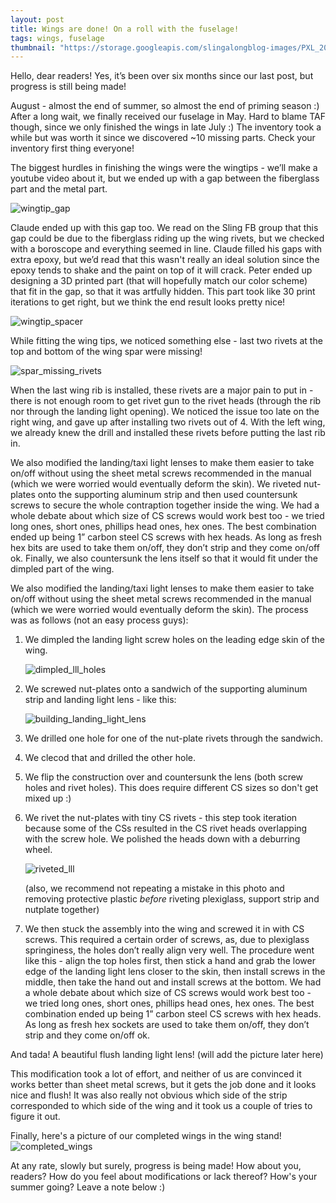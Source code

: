 ```yaml
---
layout: post
title: Wings are done! On a roll with the fuselage!
tags: wings, fuselage
thumbnail: "https://storage.googleapis.com/slingalongblog-images/PXL_20210507_034831975.MP.jpg"
---
```

Hello, dear readers! Yes, it’s been over six months since our last post, but progress is still being made!


August - almost the end of summer, so almost the end of priming season :) After a long wait, we finally received our fuselage in May. Hard to blame TAF though, since we only finished the wings in late July :) The inventory took a while but was worth it since we discovered ~10 missing parts. Check your inventory first thing everyone!

The biggest hurdles in finishing the wings were the wingtips - we’ll make a youtube video about it, but we ended up with a gap between the fiberglass part and the metal part.

![wingtip_gap](https://storage.googleapis.com/slingalongblog-images/PXL_20210317_060401664.jpg)

Claude ended up with this gap too. We read on the Sling FB group that this gap could be due to the fiberglass riding up the wing rivets, but we checked with a boroscope and everything seemed in line. Claude filled his gaps with extra epoxy, but we’d read that this wasn't really an ideal solution since the epoxy tends to shake and the paint on top of it will crack. Peter ended up designing a 3D printed part (that will hopefully match our color scheme) that fit in the gap, so that it was artfully hidden. This part took like 30 print iterations to get right, but we think the end result looks pretty nice!

![wingtip_spacer](https://storage.googleapis.com/slingalongblog-images/PXL_20210430_024906967.jpg)


While fitting the wing tips, we noticed something else - last two rivets at the top and bottom of the wing spar were missing!

![spar_missing_rivets](https://storage.googleapis.com/slingalongblog-images/PXL_20210430_032423394.jpg)

When the last wing rib is installed, these rivets are a major pain to put in - there is not enough room to get rivet gun to the rivet heads (through the rib nor through the landing light opening). We noticed the issue too late on the right wing, and gave up after installing two rivets out of 4. With the left wing, we already knew the drill and installed these rivets before putting the last rib in.

We also modified the landing/taxi light lenses to make them easier to take on/off without using the sheet metal screws recommended in the manual (which we were worried would eventually deform the skin). We riveted nut-plates onto the supporting aluminum strip and then used countersunk screws to secure the whole contraption together inside the wing. We had a whole debate about which size of CS screws would work best too - we tried long ones, short ones, phillips head ones, hex ones. The best combination ended up being 1” carbon steel CS screws with hex heads. As long as fresh hex bits are used to take them on/off, they don’t strip and they come on/off ok. Finally, we also countersunk the lens itself so that it would fit under the dimpled part of the wing.

We also modified the landing/taxi light lenses to make them easier to take on/off without using the sheet metal screws recommended in the manual (which we were worried would eventually deform the skin). The process was as follows (not an easy process guys):

1. We dimpled the landing light screw holes on the leading edge skin of the wing. 

   ![dimpled_lll_holes](https://storage.googleapis.com/slingalongblog-images/20210109_182017.jpg)

2. We screwed nut-plates onto a sandwich of the supporting aluminum strip and landing light lens - like this:

   ![building_landing_light_lens](https://storage.googleapis.com/slingalongblog-images/20201108_192553.jpg)

3. We drilled one hole for one of the nut-plate rivets through the sandwich.

4. We clecod that and drilled the other hole.

5. We flip the construction over and countersunk the lens (both screw holes and rivet holes). This does require different CS sizes so don't get mixed up :)

6. We rivet the nut-plates with tiny CS rivets - this step took iteration because some of the CSs resulted in the CS rivet heads overlapping with the screw hole. We polished the heads down with a deburring wheel.

   ![riveted_lll](https://storage.googleapis.com/slingalongblog-images/20210110_191252.jpg)

   (also, we recommend not repeating a mistake in this photo and removing protective plastic _before_ riveting plexiglass, support strip and nutplate together)


7. We then stuck the assembly into the wing and screwed it in with CS screws. This required a certain order of screws, as, due to plexiglass springiness, the holes don’t really align very well. The procedure went like this - align the top holes first, then stick a hand and grab the lower edge of the landing light lens closer to the skin, then install screws in the middle, then take the hand out and install screws at the bottom. We had a whole debate about which size of CS screws would work best too - we tried long ones, short ones, phillips head ones, hex ones. The best combination ended up being 1” carbon steel CS screws with hex heads. As long as fresh hex sockets are used to take them on/off, they don’t strip and they come on/off ok. 

And tada! A beautiful flush landing light lens! (will add the picture later here)

This modification took a lot of effort, and neither of us are convinced it works better than sheet metal screws, but it gets the job done and it looks nice and flush! It was also really not obvious which side of the strip corresponded to which side of the wing and it took us a couple of tries to figure it out. 

Finally, here's a picture of our completed wings in the wing stand!
![completed_wings](https://storage.googleapis.com/slingalongblog-images/PXL_20210801_005819053.jpg)

At any rate, slowly but surely, progress is being made! How about you, readers? How do you feel about modifications or lack thereof? How's your summer going? Leave a note below :)
